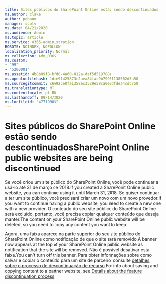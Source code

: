 ```yaml
---
title: Sites públicos do SharePoint Online estão sendo descontinuados
ms.author: clake
author: pebaum
manager: scotv
ms.date: 04/21/2020
ms.audience: Admin
ms.topic: article
ms.service: o365-administration
ROBOTS: NOINDEX, NOFOLLOW
localization_priority: Normal
ms.collection: Adm_O365
ms.custom:
- "99"
- "5200001"
ms.assetid: 4b8b89f8-bfd8-4a60-812a-daf5d519788e
ms.openlocfilehash: 1dce91425873c2aea84fac9b79951138502d5a58
ms.sourcegitcommit: c6692ce0fa1358ec3529e59ca0ecdfdea4cdc759
ms.translationtype: MT
ms.contentlocale: pt-BR
ms.lasthandoff: 09/14/2020
ms.locfileid: "47719905"
---
```

# <a name="sharepoint-online-public-websites-are-being-discontinued"></a><span data-ttu-id="65558-102">Sites públicos do SharePoint Online estão sendo descontinuados</span><span class="sxs-lookup"><span data-stu-id="65558-102">SharePoint Online public websites are being discontinued</span></span>

<span data-ttu-id="65558-103">Se você criou um site público do SharePoint Online, você pode continuar a usá-lo até 31 de março de 2018.</span><span class="sxs-lookup"><span data-stu-id="65558-103">If you created a SharePoint Online public website, you can continue using it until March 31, 2018.</span></span> <span data-ttu-id="65558-104">Se quiser continuar a ter um site público, você precisará criar um novo com um novo provedor.</span><span class="sxs-lookup"><span data-stu-id="65558-104">If you want to continue having a public website, you need to create a new one with a new provider.</span></span> <span data-ttu-id="65558-105">O conteúdo do seu site público do SharePoint Online será excluído, portanto, você precisa copiar qualquer conteúdo que deseja manter.</span><span class="sxs-lookup"><span data-stu-id="65558-105">The content on your SharePoint Online public website will be deleted, so you need to copy any content you want to keep.</span></span>
  
<span data-ttu-id="65558-106">Agora, uma faixa aparece na parte superior do seu site público do SharePoint Online como notificação de que o site será removido.</span><span class="sxs-lookup"><span data-stu-id="65558-106">A banner now appears at the top of your SharePoint Online public website as notification that the site will be removed.</span></span> <span data-ttu-id="65558-107">Não é possível desativar esta faixa.</span><span class="sxs-lookup"><span data-stu-id="65558-107">You can't turn off this banner.</span></span> <span data-ttu-id="65558-108">Para obter informações sobre como salvar e copiar o conteúdo para um site de parceiro, consulte [detalhes sobre o processo de descontinuação de recurso](https://go.microsoft.com/fwlink/?linkid=866980).</span><span class="sxs-lookup"><span data-stu-id="65558-108">For info about saving and copying content to a partner website, see [Details about the feature discontinuation process](https://go.microsoft.com/fwlink/?linkid=866980).</span></span>
  